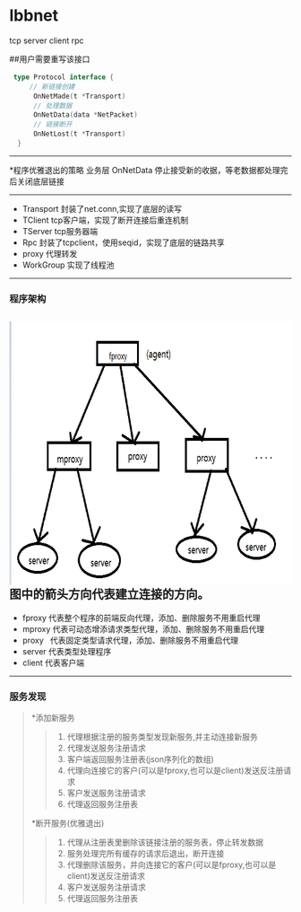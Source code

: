 # lbbnet
tcp server client rpc

##用户需要重写该接口

```go
 type Protocol interface {
     // 新链接创建
      OnNetMade(t *Transport)
      // 处理数据
      OnNetData(data *NetPacket)
      // 链接断开
      OnNetLost(t *Transport)
  }
```
---------------------------------------

*程序优雅退出的策略
	业务层 OnNetData 停止接受新的收据，等老数据都处理完后关闭底层链接

---------------------------------------
* Transport 封装了net.conn,实现了底层的读写
* TClient tcp客户端，实现了断开连接后重连机制
* TServer tcp服务器端
* Rpc 封装了tcpclient，使用seqid，实现了底层的链路共享
* proxy 代理转发
* WorkGroup 实现了线程池

---------------------------------------
### 程序架构

<a href="https://github.com/dongxiaozhen"><img src="https://github.com/dongxiaozhen/lbbnet/blob/master/doc/jiagou.png" width="754" height="470" align="middle"/></a><br/>
图中的箭头方向代表建立连接的方向。
---------------------------------------
* fproxy  代表整个程序的前端反向代理，添加、删除服务不用重启代理
* mproxy  代表可动态增添请求类型代理，添加、删除服务不用重启代理
* proxy   代表固定类型请求代理，添加、删除服务不用重启代理
* server  代表类型处理程序
* client  代表客户端

---------------------------------------

###  服务发现
>*添加新服务
>>	1. 代理根据注册的服务类型发现新服务,并主动连接新服务
>>	2. 代理发送服务注册请求
>>	3. 客户端返回服务注册表(json序列化的数组) 
>>	4. 代理向连接它的客户(可以是fproxy,也可以是client)发送反注册请求
>>	5. 客户发送服务注册请求
>>	6. 代理返回服务注册表 
>
>*断开服务(优雅退出)
>>
>>	1. 代理从注册表里删除该链接注册的服务表，停止转发数据
>>	2. 服务处理完所有缓存的请求后退出，断开连接
>>	3. 代理删除该服务，并向连接它的客户(可以是fproxy,也可以是client)发送反注册请求
>>	4. 客户发送服务注册请求
>>	5. 代理返回服务注册表

